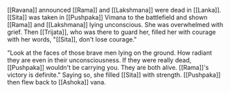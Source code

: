 [[Ravana]] announced [[Rama]] and [[Lakshmana]] were dead in [[Lanka]]. [[Sita]] was taken in [[Pushpaka]] Vimana to the battlefield and shown [[Rama]] and [[Lakshmana]] lying unconscious. She was overwhelmed with grief. Then [[Trijata]], who was there to guard her, filled her with courage with her words, "[[Sita]], don't lose courage."

"Look at the faces of those brave men lying on the ground. How radiant they are even in their unconsciousness. If they were really dead, [[Pushpaka]] wouldn't be carrying you. They are both alive. [[Rama]]'s victory is definite." Saying so, she filled [[Sita]] with strength. [[Pushpaka]] then flew back to [[Ashoka]] vana.